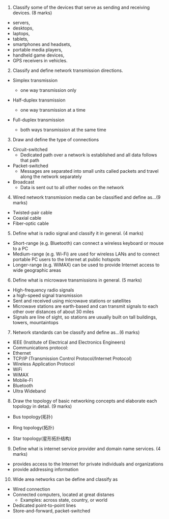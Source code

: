 1. Classify some of the devices that serve as sending and receiving devices. (8 marks)

- servers, 
- desktops,
- laptops, 
- tablets,
- smartphones and headsets,
- portable media players,
- handheld game devices,
- GPS receivers in vehicles.

2. Classify and define network transmission directions.
- Simplex transmission 

  - one way transmission only

- Half-duplex transmission

  - one way transmission at a time

- Full-duplex transmission

  - both ways transmission at the same time

3. Draw and define the type of connections
- Circuit-switched
  - Dedicated path over a network is established and all data follows that path
- Packet-switched
  - Messages are separated into small units called packets and travel along the network separately
- Broadcast
  - Data is sent out to all other nodes on the network

4. Wired network transmission media can be classified and define as…(9 marks)

 - Twisted-pair cable
 - Coaxial cable
 - Fiber-optic cable

5. Define what is radio signal and classify it in general. (4 marks)
 - Short-range (e.g. Bluetooth) can connect a wireless  keyboard or mouse to a PC 
 - Medium-range (e.g. Wi-Fi) are used for wireless LANs and to connect portable PC users to the Internet at public hotspots 
 - Longer-range (e.g. WiMAX) can be used to provide Internet access to wide geographic areas

6. Define what is microwave transmissions in general. (5 marks)

 - High-frequency radio signals
 - a high-speed signal transmission 
 - Sent and received using microwave stations or satellites 
 - Microwave stations are earth-based and can transmit signals to each other over distances of about 30 miles 
 - Signals are line of sight, so stations are usually built on tall buildings, towers, mountaintops

7. Network standards can be classify and define as…(6 marks)

 - IEEE (Institute of Electrical and Electronics Engineers)
 - Communications protocol:
 - Ethernet
 - TCP/IP (Transmission Control Protocol/Internet Protocol)
 - Wireless Application Protocol
 - WiFi
 - WiMAX
 - Mobile-Fi
 - Bluetooth
 - Ultra Wideband

8. Draw the topology of basic networking concepts and elaborate each topology in detail. (9 marks)

 - Bus topology(拓扑)

 - Ring topology(拓扑)

 - Star topology(星形拓扑结构)

9. Define what is internet service provider and domain name services. (4 marks)
 -  provides access to the Internet for private individuals and organizations
 -  provide addressing information

10. Wide area networks can be define and classify as

- Wired connection 
- Connected computers, located at great distanes 
  - Examples: across state, country, or world
- Dedicated point-to-point lines
- Store-and-forward, packet-switched

